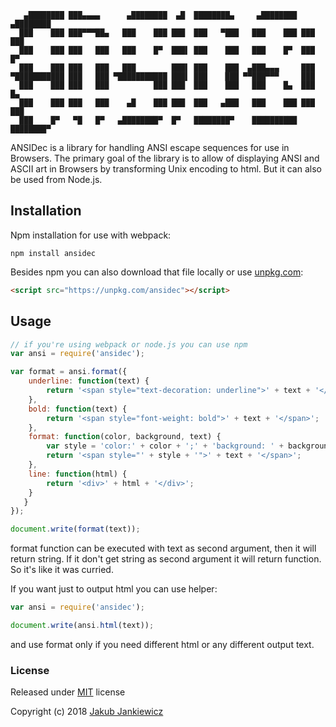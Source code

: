 ```
   ▄████████ ███▄▄▄▄      ▄████████  ▄█  ████████▄     ▄████████  ▄████████
  ███    ███ ███▀▀▀██▄   ███    ███ ███  ███   ▀███   ███    ███ ███    ███
  ███    ███ ███   ███   ███    █▀  ███▌ ███    ███   ███    █▀  ███    █▀
  ███    ███ ███   ███   ███        ███▌ ███    ███  ▄███▄▄▄     ███
▀███████████ ███   ███ ▀███████████ ███▌ ███    ███ ▀▀███▀▀▀     ███
  ███    ███ ███   ███          ███ ███  ███    ███   ███    █▄  ███    █▄
  ███    ███ ███   ███    ▄█    ███ ███  ███   ▄███   ███    ███ ███    ███
  ███    █▀   ▀█   █▀   ▄████████▀  █▀   ████████▀    ██████████ ████████▀
```

ANSIDec is a library for handling ANSI escape sequences for use in Browsers.
The primary goal of the library is to allow of displaying ANSI and ASCII
art in Browsers by transforming Unix encoding to html.
But it can also be used from Node.js.

## Installation

Npm installation for use with webpack:

```
npm install ansidec
```

Besides npm you can also download that file locally or use
[unpkg.com](https://unpkg.com/ansidec):

```html
<script src="https://unpkg.com/ansidec"></script>

```

## Usage

```javascript
// if you're using webpack or node.js you can use npm
var ansi = require('ansidec');

var format = ansi.format({
    underline: function(text) {
        return '<span style="text-decoration: underline">' + text + '</span>';
    },
    bold: function(text) {
        return '<span style="font-weight: bold">' + text + '</span>';
    },
    format: function(color, background, text) {
        var style = 'color:' + color + ';' + 'background: ' + background;
        return '<span style="' + style + '">' + text + '</span>';
    },
    line: function(html) {
        return '<div>' + html + '</div>';
    }
   }
});

document.write(format(text));
```

format function can be executed with text as second argument, then it will
return string. If it don't get string as second argument it will return
function. So it's like it was curried.

If you want just to output html you can use helper:

```javascript
var ansi = require('ansidec');

document.write(ansi.html(text));

```

and use format only if you need different html or any different output text.


### License

Released under [MIT](http://opensource.org/licenses/MIT) license

Copyright (c) 2018 [Jakub Jankiewicz](http://jcubic.pl/jakub-jankiewicz)

